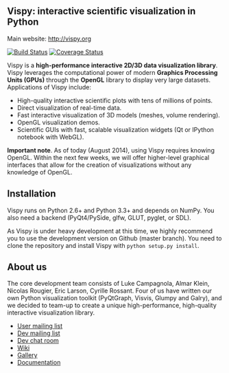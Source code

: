 ## Vispy: interactive scientific visualization in Python

Main website: http://vispy.org

<div>
<a href='https://travis-ci.org/vispy/vispy'><img src='https://travis-ci.org/vispy/vispy.png?branch=master' alt='Build Status' /></a> 
<a href='https://coveralls.io/r/vispy/vispy?branch=master'><img src='https://coveralls.io/repos/vispy/vispy/badge.png?branch=master' alt='Coverage Status' /></a> 
</div>


Vispy is a **high-performance interactive 2D/3D data visualization library**. 
Vispy leverages the computational power of modern 
**Graphics Processing Units (GPUs)** through the **OpenGL** library to 
display very large datasets. Applications of Vispy include:

* High-quality interactive scientific plots with tens of millions of points.
* Direct visualization of real-time data.
* Fast interactive visualization of 3D models (meshes, volume rendering).
* OpenGL visualization demos.
* Scientific GUIs with fast, scalable visualization widgets (Qt or IPython notebook with WebGL).

**Important note**. As of today (August 2014), using Vispy requires knowing OpenGL. Within the next few weeks, we will offer higher-level graphical interfaces that allow for the creation of visualizations without any knowledge of OpenGL.


Installation
------------

Vispy runs on Python 2.6+ and Python 3.3+ and depends on NumPy. You also need a backend (PyQt4/PySide, glfw, GLUT, pyglet, or SDL).

As Vispy is under heavy development at this time, we highly recommend you to use the development version on Github  (master branch). You need to clone the repository and install Vispy with `python setup.py install`.


About us
--------

The core development team consists of Luke Campagnola, Almar Klein,
Nicolas Rougier, Eric Larson, Cyrille Rossant. Four of us have written our own 
Python visualization toolkit (PyQtGraph, Visvis, Glumpy and Galry), and 
we decided to team-up to create a unique high-performance, high-quality 
interactive visualization library.

* [User mailing list](https://groups.google.com/forum/#!forum/vispy>)
* [Dev mailing list](https://groups.google.com/forum/#!forum/vispy-dev>)
* [Dev chat room](https://gitter.im/vispy/vispy>)
* [Wiki](http://github.com/vispy/vispy/wiki)
* [Gallery](http://vispy.org/gallery.html)
* [Documentation](http://vispy.readthedocs.org)
